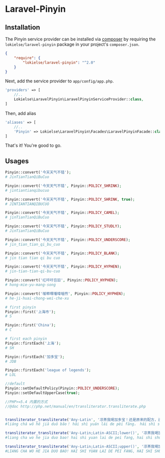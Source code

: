 Laravel-Pinyin
==========

## Installation

The Pinyin service provider can be installed via [composer](http://getcomposer.org) by requiring the `lokielse/laravel-pinyin` package in your project's `composer.json`.

```json
{
    "require": {
        "lokielse/laravel-pinyin": "^2.0"
    }
}
```

Next, add the service provider to `app/config/app.php`.

```php
'providers' => [
    //..
    Lokielse\LaravelPinyin\LaravelPinyinServiceProvider::class,
]
```

Then, add alias
```php
'aliases' => [
    //..
    'Pinyin' => Lokielse\LaravelPinyin\Facades\LaravelPinyinFacade::class,
]

```

That's it! You're good to go.

## Usages
```php
Pinyin::convert('今天天气不错');
# JinTianTianQiBuCuo

Pinyin::convert('今天天气不错', Pinyin::POLICY_SHRINK);
# jintiantianqibucuo

Pinyin::convert('今天天气不错', Pinyin::POLICY_SHRINK, true);
# JINTIANTIANQIBUCUO

Pinyin::convert('今天天气不错', Pinyin::POLICY_CAMEL);
# jinTianTianQiBuCuo

Pinyin::convert('今天天气不错', Pinyin::POLICY_STUDLY);
# JinTianTianQiBuCuo

Pinyin::convert('今天天气不错', Pinyin::POLICY_UNDERSCORE);
# jin_tian_tian_qi_bu_cuo

Pinyin::convert('今天天气不错', Pinyin::POLICY_BLANK);
# jin tian tian qi bu cuo

Pinyin::convert('今天天气不错', Pinyin::POLICY_HYPHEN);
# jin-tian-tian-qi-bu-cuo

Pinyin::convert('叿吀吁吂吅', Pinyin::POLICY_HYPHEN);
# hong-mie-yu-mang-song

Pinyin::convert('喛喞喟喠喡喢喣', Pinyin::POLICY_HYPHEN);
# he-ji-huai-chong-wei-che-xu

# first pinyin
Pinyin::first('上海市');
# S

Pinyin::first('China');
# C

# first each pinyin
Pinyin::firstEach('上海');
# SH

Pinyin::firstEach('加多宝');
# JDB

Pinyin::firstEach('league of legends');
# LOL

//default
Pinyin::setDefaultPolicy(Pinyin::POLICY_UNDERSCORE);
Pinyin::setDefaultUpperCase(true);

//PHP>=5.4 内置的方式
//@doc http://php.net/manual/en/transliterator.transliterate.php


transliterator_transliterate('Any-Latin', '凉茶我喝加多宝！还是原来的配方，还是熟悉的味道! I love JDB!')
#liáng chá wǒ hē jiā duō bǎo！ hái shì yuán lái de pèi fāng， hái shì shú xī de wèi dào! I love JDB!

transliterator_transliterate('Any-Latin;Latin-ASCII;lower()', '凉茶我喝加多宝！还是原来的配方，还是熟悉的味道! I love JDB!')
#liang cha wo he jia duo bao! hai shi yuan lai de pei fang, hai shi shu xi de wei dao! i love jdb!

transliterator_transliterate('Any-Latin;Latin-ASCII;upper()', '凉茶我喝加多宝！还是原来的配方，还是熟悉的味道! I love JDB!')
#LIANG CHA WO HE JIA DUO BAO! HAI SHI YUAN LAI DE PEI FANG, HAI SHI SHU XI DE WEI DAO! I LOVE JDB!


```

